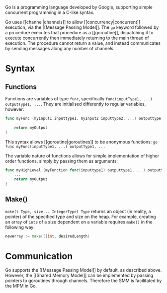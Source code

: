 Go is a programming language developed by Google, supporting simple concurrent programming in a C-like syntax.

Go uses [[channel|channels]] to allow [[concurrency|concurrent]] execution, via the [[Message Passing Model]].  The `go` keyword followed by a procedure executes that procedure as a [[goroutine]], dispatching it to execute concurrently then immediately returning to the main thread of execution. The procedure cannot return a value, and instead communicates by sending messages along any number of channels.

# Syntax
## Functions
Functions are variables of type `func`, specifically `func(inputType1, ...) outputType1, ...`. They are initialised differently to regular variables, however:
``` Go
func myFunc (myInput1 inputtype1, myInput2 inputtype2, ...) outputtype {
	...
	return myOutput
}
```

This syntax allows [[goroutine|goroutines]] to be anonymous functions: `go func myFunc(inputType1, ...) outputType1, ...`

The variable nature of functions allows for simple implementation of higher order functions, simply by passing them as arguments:
``` Go
func myHighLevel (myFunction func(inputtype1) outputtype1, ...) outputtype2 {
	...
	return myOutput
}
```

## Make()
`make(t Type, size... IntegerType) Type` returns an object (in reality, a pointer) of the specified type and size on the heap.  For example, creating an array of `int`s of a size dependent on a variable requires `make()` in the following way:
``` Go
newArray := make([]int, desiredLength)  
```

# Communication
Go supports the [[Message Passing Model]] by default, as described above. However, the [[Shared Memory Model]] can be implemented by passing pointers to goroutines through channels. Therefore the SMM is facilitated by the MPM in Go.

